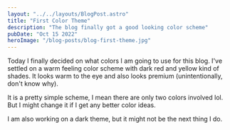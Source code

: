 ```yaml
---
layout: "../../layouts/BlogPost.astro"
title: "First Color Theme"
description: "The blog finally got a good looking color scheme"
pubDate: "Oct 15 2022"
heroImage: "/blog-posts/blog-first-theme.jpg"
---
```


Today I finally decided on what colors I am going to use for this blog. I've settled on a warm feeling color scheme with dark red and yellow kind of shades. It looks warm to the eye and also looks premium (unintentionally, don't know why).

It is a pretty simple scheme, I mean there are only two colors involved lol. But I might change it if I get any better color ideas.

I am also working on a dark theme, but it might not be the next thing I do.